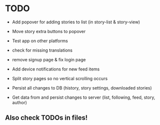 # TODO

 - Add popover for adding stories to list (in story-list & story-view)
 - Move story extra buttons to popover
 - Test app on other platforms

 - check for missing translations
 - remove signup page & fix login page
 - Add device notifications for new feed items
 - Split story pages so no vertical scrolling occurs
 - Persist all changes to DB (history, story settings, downloaded stories)
 - Get data from and persist changes to server (list, following, feed, story, author)

 ## Also check TODOs in files!
